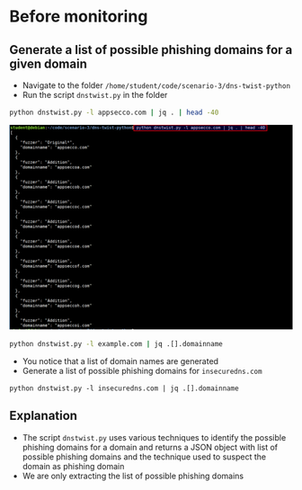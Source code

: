 # Before monitoring 

## Generate a list of possible phishing domains for a given domain

- Navigate to the folder `/home/student/code/scenario-3/dns-twist-python`
- Run the script `dnstwist.py` in the folder 

```bash
python dnstwist.py -l appsecco.com | jq . | head -40
```

![dsntwist script output](imgs/dnstwist-script.png)


```bash
python dnstwist.py -l example.com | jq .[].domainname
```

- You notice that a list of domain names are generated
- Generate a list of possible phishing domains for `insecuredns.com`

```
python dnstwist.py -l insecuredns.com | jq .[].domainname
```

## Explanation

- The script `dnstwist.py` uses various techniques to identify the possible phishing domains for a domain and returns a JSON object with list of possible phishing domains and the technique used to suspect the domain as phishing domain
- We are only extracting the list of possible phishing domains